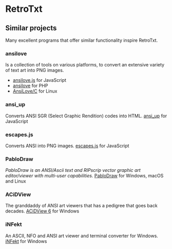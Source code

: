 # RetroTxt

## Similar projects

Many excellent programs that offer similar functionality inspire RetroTxt.

### ansilove

Is a collection of tools on various platforms, to convert an extensive variety of text art into PNG images.

* [ansilove.js](https://ansilove.github.io/ansilove.js) for JavaScript
* [ansilove](https://www.ansilove.org) for PHP
* [AnsiLove/C](https://github.com/ansilove/ansilove) for Linux

### ansi_up

Converts ANSI SGR (Select Graphic Rendition) codes into HTML.
[ansi_up](https://github.com/drudru/ansi_up) for JavaScript

### escapes.js

Converts ANSI into PNG images.
[escapes.js](https://github.com/atdt/escapes.js) for JavaScript

### PabloDraw

_PabloDraw is an ANSI/Ascii text and RIPscrip vector graphic art editor/viewer with multi-user capabilities._
[PabloDraw](http://picoe.ca/products/pablodraw) for Windows, macOS and Linux

### ACiDView

The granddaddy of ANSI art viewers that has a pedigree that goes back decades.
[ACiDView 6](https://defacto2.net/file/detail/a83d5d) for Windows

### iNFekt

An ASCII, NFO and ANSI art viewer and terminal converter for Windows.
[iNFekt](https://infekt.ws/) for Windows
